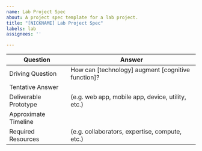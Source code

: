 ```yaml
---
name: Lab Project Spec
about: A project spec template for a lab project.
title: "[NICKNAME] Lab Project Spec"
labels: lab
assignees: ''

---
```


| Question              	| Answer                                             	|
|-----------------------	|----------------------------------------------------	|
| Driving Question      	| How can [technology] augment [cognitive function]? 	|
| Tentative Answer      	|                                                    	|
| Deliverable Prototype 	| (e.g. web app, mobile app, device, utility, etc.)  	|
| Approximate Timeline  	|                                                    	|
| Required Resources    	| (e.g. collaborators, expertise, compute, etc.)                    	|
